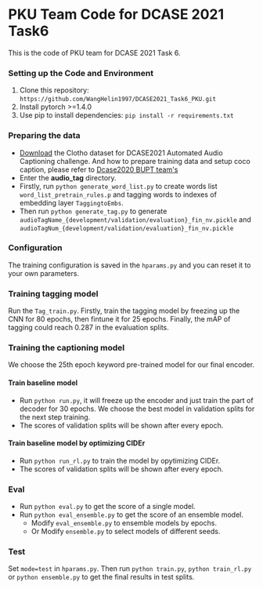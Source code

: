 # PKU Team Code for DCASE 2021 Task6

This is the code of PKU team for DCASE 2021 Task 6. 
### Setting up the Code and Environment
1. Clone this repository: `https://github.com/WangHelin1997/DCASE2021_Task6_PKU.git`
2. Install pytorch >=1.4.0
3. Use pip to install dependencies: `pip install -r requirements.txt`
### Preparing the data
+ [Download](http://dcase.community/challenge2020/task-automatic-audio-captioning#download) the Clotho dataset for DCASE2021 Automated Audio Captioning challenge. And how to prepare training data and setup coco caption, please refer to [Dcase2020 BUPT team's](https://github.com/lukewys/dcase_2020_T6)
+ Enter the **audio_tag** directory. 
+ Firstly, run `python generate_word_list.py` to create words list `word_list_pretrain_rules.p` and tagging words to indexes of embedding layer `TaggingtoEmbs`. 
+ Then run `python generate_tag.py` to generate `audioTagName_{development/validation/evaluation}_fin_nv.pickle` and `audioTagNum_{development/validation/evaluation}_fin_nv.pickle` 

### Configuration
The training configuration is saved in the `hparams.py` and you can reset it to your own parameters.    
### Training tagging model
Run the `Tag_train.py`. Firstly, train the tagging model by freezing up the CNN for 80 epochs, then fintune it for 25 epochs. Finally, the mAP of tagging could reach 0.287 in the evaluation splits.

### Training the captioning model 
We choose the 25th epoch keyword pre-trained model for our final encoder.
#### Train baseline model
+ Run `python run.py`, it will freeze up the encoder and just train the part of decoder for 30 epochs. We choose the best model in validation splits for the next step training.
+ The scores of validation splits will be shown after every epoch.

#### Train baseline model by optimizing CIDEr
+ Run `python run_rl.py` to train the model by opytimizing CIDEr.
+ The scores of validation splits will be shown after every epoch.

### Eval 
+ Run `python eval.py` to get the score of a single model.
+ Run `python eval_ensemble.py` to get the score of an ensemble model.
    + Modify `eval_ensemble.py` to ensemble models by epochs.
    + Or Modify `ensemble.py` to select models of different seeds.
### Test
Set `mode=test` in `hparams.py`. Then run `python train.py`, `python train_rl.py` or `python ensemble.py` to get the final results in test splits.





